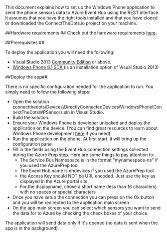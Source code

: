 This document explains how to set up the Windows Phone application to send the phone sensors data to Azure Event Hub using the REST interface. 
It assumes that you have the right tools installed and that you have cloned or downloaded the ConnectTheDots.io project on your machine.

##Hardware requirements ##
Check out the hardware requirements [here](hardware.md).

##Prerequisites ##

To deploy the application you will need the following:

* Visual Studio 2013 [Community Edition](http://www.visualstudio.com/downloads/download-visual-studio-vs) or above.
* [Windows Phone 8.1 SDK ](http://dev.windows.com/en-us/develop/download-phone-sdk) (is an installation option of Visual Studio 2013)

##Deploy the app##

There is no specific configuration needed for the application to run. You simply need to follow the following steps:

* Open the solution connectthedots\Devices\DirectlyConnectedDevices\WindowsPhone\ConnectTheDotsWPSensors.sln in Visual Studio.
* Build the solution.
* Ensure your Windows Phone is developer unlocked and deploy the application on the device. (You can find great resources to learn about Windows Phone development [here](http://dev.windows.com/en-us) if you need)
* Run the application on the phone. At first start, it will bring up the configuration panel
* Fill in the fields using the Event Hub connection settings collected during the Azure Prep step. Here are some things to pay attention to:
    * The Service Bus Namespace is in the format "mynamespace-ns" if you used the AzurePrep tool
    * The Event Hub name is ehdevices if you used the AzurePrep tool
    * the Access Key should NOT be URL encoded. Just use the key as displayed in the Azure portal site
    * For the displayname, chose a short name (less than 16 characters) with no spaces or special characters
* Once you have setup the connection you can press on the Ok button and you will be redirected to the application main screen
* On the app main screen you can select which sensors you want to send the data for to Azure by checking the check boxes of your choice.

The application will send data only if it's opened (no data is sent when the app is in the background).



